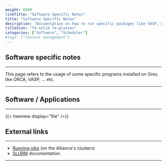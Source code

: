 ```yaml
---
weight: 6600
linkTitle: "Software Specific Notes"
title: "Software Specific Notes"
description: "Documntation on how to run specific packages like VASP, ORCA, ... etc."
titleIcon: "fa-solid fa-glasses"
categories: ["Software", "Scheduler"]
#tags: ["Content management"]
---
```


## Software specific notes
---

This page refers to the usage of some specific programs installed on Grex, like ORCA, VASP, ... etc.

---

## Software / Applications
---

{{< treeview display="file" />}}


## External links 
---

* [Running jobs](https://docs.alliancecan.ca/wiki/Running_jobs) (on the Alliance's clusters)
* [SLURM](https://slurm.schedmd.com/documentation.html) documentation.

---

<!-- Changes and update:
* Last revision: Apr 11, 2025. 
-->
